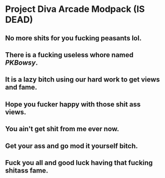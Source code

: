 # Project Diva Arcade Modpack (IS DEAD)

## No more shits for you fucking peasants lol.
## There is a fucking useless whore named *PKBowsy*.
## It is a lazy bitch using our hard work to get views and fame.
## Hope you fucker happy with those shit ass views.
## You ain't get shit from me ever now.
## Get your ass and go mod it yourself bitch.
## Fuck you all and good luck having that fucking shitass fame.

